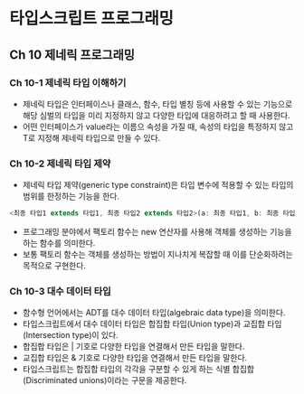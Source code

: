 # 타입스크립트 프로그래밍

## Ch 10 제네릭 프로그래밍

### Ch 10-1 제네릭 타입 이해하기

- 제네릭 타입은 인터페이스나 클래스, 함수, 타입 별칭 등에 사용할 수 있는 기능으로 해당 심벌의 타입을 미리 지정하지 않고 다양한 타입에 대응하려고 할 때 사용한다.
- 어떤 인터페이스가 value라는 이름으 속성을 가질 때, 속성의 타입을 특정하지 않고 T로 지정해 제네릭 타입으로 만들 수 있다.

### Ch 10-2 제네릭 타입 제약

- 제네릭 타입 제약(generic type constraint)은 타입 변수에 적용할 수 있는 타입의 범위를 한정하는 기능을 한다.

```typescript
<최종 타입1 extends 타입1, 최종 타입2 extends 타입2>(a: 최종 타입1, b: 최종 타입2, ...) {}
```

- 프로그래밍 분야에서 팩토리 함수는 new 연산자를 사용해 객체를 생성하는 기능을 하는 함수를 의미한다.
- 보통 팩토리 함수는 객체를 생성하는 방법이 지나치게 복잡할 때 이를 단순화하려는 목적으로 구현한다.

### Ch 10-3 대수 데이터 타입

- 함수형 언어에서는 ADT를 대수 데이터 타입(algebraic data type)을 의미한다.
- 타입스크립트에서 대수 데이터 타입은 합집합 타입(Union type)과 교집합 타입(Intersection type)이 있다.
- 합집합 타입은 | 기호로 다양한 타입을 연결해서 만든 타입을 말한다.
- 교집합 타입은 & 기호로 다양한 타입을 연결해서 만든 타입을 말한다.
- 타입스크립트는 합집합 타입의 각각을 구분할 수 있게 하는 식별 합집합(Discriminated unions)이라는 구문을 제공한다.